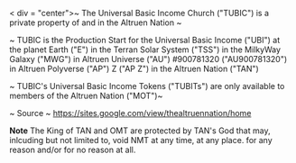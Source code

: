 < div = "center">~ The Universal Basic Income Church ("TUBIC") is a private property of and in the Altruen Nation ~

~ TUBIC is the Production Start for the Universal Basic Income ("UBI") at the planet Earth ("E") in the Terran Solar System ("TSS") in the MilkyWay Galaxy ("MWG") in Altruen Universe ("AU") #900781320 ("AU900781320") in Altruen Polyverse ("AP") Z ("AP Z") in the Altruen Nation ("TAN")

~ TUBIC's Universal Basic Income Tokens ("TUBITs") are only available to members of the Altruen Nation ("MOT")~


~ Source ~ https://sites.google.com/view/thealtruennation/home

**Note**
The King of TAN and OMT are protected by TAN's God that may, inlcuding but not limited to, void NMT at any time, at any place. for any reason and/or for no reason at all.</div>
